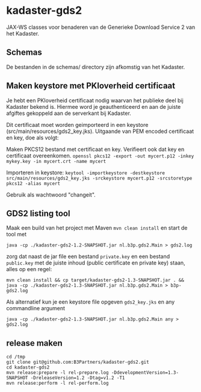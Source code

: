 kadaster-gds2
=============

JAX-WS classes voor benaderen van de Generieke Download Service 2 van het Kadaster. 

## Schemas

De bestanden in de schemas/ directory zijn afkomstig van het Kadaster.

## Maken keystore met PKIoverheid certificaat

Je hebt een PKIoverheid certificaat nodig waarvan het publieke deel bij Kadaster bekend is. 
Hiermee word je geauthenticeerd en aan de juiste afgiftes gekoppeld aan de serverkant bij Kadaster.

Dit certificaat moet worden geimporteerd in een keystore (src/main/resources/gds2_key.jks). 
Uitgaande van PEM encoded certificaat en key, doe als volgt:

Maken PKCS12 bestand met certificaat en key. Verifieert ook dat key en certificaat overeenkomen.
`openssl pkcs12 -export -out mycert.p12 -inkey mykey.key -in mycert.crt -name mycert`

Importeren in keystore:
`keytool -importkeystore -destkeystore src/main/resources/gds2_key.jks -srckeystore mycert.p12 -srcstoretype pkcs12 -alias mycert`

Gebruik als wachtwoord "changeit".


## GDS2 listing tool

Maak een build van het project met Maven `mvn clean install` en start de tool met 

`java -cp ./kadaster-gds2-1.2-SNAPSHOT.jar nl.b3p.gds2.Main > gds2.log` 

zorg dat naast 
de jar file een bestand `private.key` en een bestand `public.key` met 
de juiste inhoud (public certificate en private key) staan, alles op een regel:

`mvn clean install && cp target/kadaster-gds2-1.3-SNAPSHOT.jar . && java -cp ./kadaster-gds2-1.3-SNAPSHOT.jar nl.b3p.gds2.Main > b3p-gds2.log`

Als alternatief kun je een keystore file opgeven `gds2_key.jks` en any commandline argument 

`java -cp ./kadaster-gds2-1.3-SNAPSHOT.jar nl.b3p.gds2.Main any > gds2.log`


## release maken


```
cd /tmp
git clone git@github.com:B3Partners/kadaster-gds2.git
cd kadaster-gds2
mvn release:prepare -l rel-prepare.log -DdevelopmentVersion=1.3-SNAPSHOT -DreleaseVersion=1.2 -Dtag=v1.2 -T1
mvn release:perform -l rel-perform.log
```
